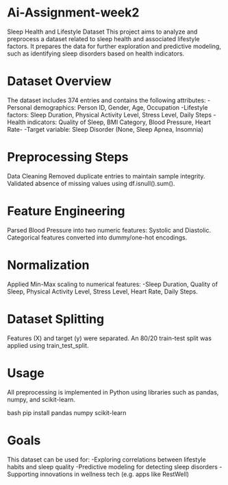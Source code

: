 # Ai-Assignment-week2

Sleep Health and Lifestyle Dataset
This project aims to analyze and preprocess a dataset related to sleep health and associated lifestyle factors. It prepares the data for further exploration and predictive modeling, such as identifying sleep disorders based on health indicators.

# Dataset Overview
The dataset includes 374 entries and contains the following attributes:
-Personal demographics: Person ID, Gender, Age, Occupation
-Lifestyle factors: Sleep Duration, Physical Activity Level, Stress Level, Daily Steps
-Health indicators: Quality of Sleep, BMI Category, Blood Pressure, Heart Rate-
-Target variable: Sleep Disorder (None, Sleep Apnea, Insomnia)

# Preprocessing Steps
Data Cleaning
Removed duplicate entries to maintain sample integrity.
Validated absence of missing values using df.isnull().sum().

# Feature Engineering
Parsed Blood Pressure into two numeric features: Systolic and Diastolic.
Categorical features converted into dummy/one-hot encodings.

# Normalization
Applied Min-Max scaling to numerical features:
-Sleep Duration, Quality of Sleep, Physical Activity Level, Stress Level, Heart Rate, Daily Steps.

# Dataset Splitting
Features (X) and target (y) were separated.
An 80/20 train-test split was applied using train_test_split.

# Usage
All preprocessing is implemented in Python using libraries such as pandas, numpy, and scikit-learn.

bash
pip install pandas numpy scikit-learn

# Goals
This dataset can be used for:
-Exploring correlations between lifestyle habits and sleep quality
-Predictive modeling for detecting sleep disorders
-Supporting innovations in wellness tech (e.g. apps like RestWell)
